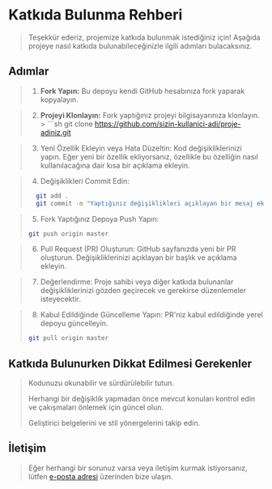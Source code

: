# Katkıda Bulunma Rehberi

>Teşekkür ederiz, projemize katkıda bulunmak istediğiniz için! Aşağıda projeye nasıl katkıda bulunabileceğinizle ilgili adımları bulacaksınız.

## Adımlar

>1. **Fork Yapın:** Bu depoyu kendi GitHub hesabınıza fork yaparak kopyalayın.

>2. **Projeyi Klonlayın:** Fork yaptığınız projeyi bilgisayarınıza klonlayın.
    >   ```sh
>   git clone https://github.com/sizin-kullanici-adi/proje-adiniz.git

>3. Yeni Özellik Ekleyin veya Hata Düzeltin: Kod değişikliklerinizi yapın. Eğer yeni bir özellik ekliyorsanız, özellikle bu özelliğin nasıl kullanılacağına dair kısa bir açıklama ekleyin.

>4. Değişiklikleri Commit Edin:
> ```sh
>   git add .
>   git commit -m "Yaptığınız değişiklikleri açıklayan bir mesaj ekleyin"

>5. Fork Yaptığınız Depoya Push Yapın:
>  ```sh
> git push origin master

>6. Pull Request (PR) Oluşturun: GitHub sayfanızda yeni bir PR oluşturun. Değişikliklerinizi açıklayan bir başlık ve açıklama ekleyin.

>7. Değerlendirme: Proje sahibi veya diğer katkıda bulunanlar değişikliklerinizi gözden geçirecek ve gerekirse düzenlemeler isteyecektir.

>8. Kabul Edildiğinde Güncelleme Yapın: PR'niz kabul edildiğinde yerel depoyu güncelleyin.
>  ```sh
> git pull origin master

## Katkıda Bulunurken Dikkat Edilmesi Gerekenler
>Kodunuzu okunabilir ve sürdürülebilir tutun.
>
>Herhangi bir değişiklik yapmadan önce mevcut konuları kontrol edin ve çakışmaları önlemek için güncel olun.
>
>Geliştirici belgelerini ve stil yönergelerini takip edin.


## İletişim
>Eğer herhangi bir sorunuz varsa veya iletişim kurmak istiyorsanız, lütfen [e-posta adresi](mailto:jsjsqwe12@gmail.com) üzerinden bize ulaşın.
